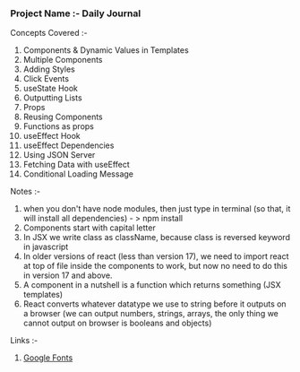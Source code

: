 ### Project Name :- Daily Journal

Concepts Covered :-

1. Components & Dynamic Values in Templates
2. Multiple Components
3. Adding Styles
4. Click Events
5. useState Hook
6. Outputting Lists
7. Props
8. Reusing Components
9. Functions as props
10. useEffect Hook
11. useEffect Dependencies
12. Using JSON Server
13. Fetching Data with useEffect
14. Conditional Loading Message

Notes :-

1. when you don't have node modules, then just type in terminal (so that, it will install all dependencies) - > npm install
2. Components start with capital letter
3. In JSX we write class as className, because class is reversed keyword in javascript
4. In older versions of react (less than version 17), we need to import react at top of file inside the components to work, but now no need to do this in version 17 and above.
5. A component in a nutshell is a function which returns something (JSX templates)
6. React converts whatever datatype we use to string before it outputs on a browser (we can output numbers, strings, arrays, the only thing we cannot output on browser is booleans and objects)

Links :-

1. [Google Fonts](https://fonts.google.com/specimen/Quicksand)